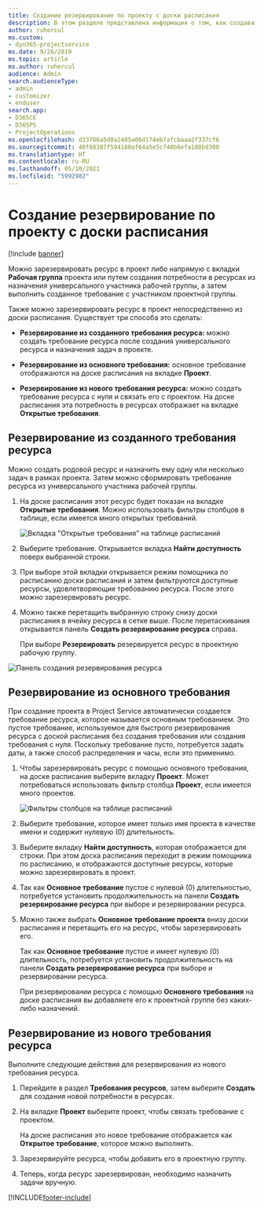 ```yaml
---
title: Создание резервирование по проекту с доски расписания
description: В этом разделе представлена информация о том, как создавать резервирование по проекту с доски расписания.
author: ruhercul
ms.custom:
- dyn365-projectservice
ms.date: 9/26/2019
ms.topic: article
ms.author: ruhercul
audience: Admin
search.audienceType:
- admin
- customizer
- enduser
search.app:
- D365CE
- D365PS
- ProjectOperations
ms.openlocfilehash: d33786a5d0a2485a06d174eb7afcbaaa2f337cf6
ms.sourcegitcommit: 40f68387f594180af64a5e5c748b6efa188bd300
ms.translationtype: HT
ms.contentlocale: ru-RU
ms.lasthandoff: 05/10/2021
ms.locfileid: "5992982"
---
```

# <a name="create-a-project-booking-from-the-schedule-board"></a>Создание резервирование по проекту с доски расписания

[!include [banner](../includes/psa-now-project-operations.md)]

Можно зарезервировать ресурс в проект либо напрямую с вкладки **Рабочая группа** проекта или путем создания потребности в ресурсах из назначения универсального участника рабочей группы, а затем выполнить созданное требование с участником проектной группы.

Также можно зарезервировать ресурс в проект непосредственно из доски расписания. Существует три способа это сделать:

- **Резервирование из созданного требования ресурса:** можно создать требование ресурса после создания универсального ресурса и назначения задач в проекте.

- **Резервирование из основного требования:** основное требование отображаются на доске расписания на вкладке **Проект**. 

- **Резервирование из нового требования ресурса:** можно создать требование ресурса с нуля и связать его с проектом. На доске расписания эта потребность в ресурсах отображает на вкладке **Открытые требования**.

## <a name="book-from-a-generated-resource-requirement"></a>Резервирование из созданного требования ресурса

Можно создать родовой ресурс и назначить ему одну или несколько задач в рамках проекта. Затем можно сформировать требование ресурса из универсального участника рабочей группы. 

1.  На доске расписания этот ресурс будет показан на вкладке **Открытые требования**. Можно использовать фильтры столбцов в таблице, если имеется много открытых требований. 

    ![Вкладка "Открытые требования" на таблице расписаний](media/FAQ-Project-Booking-Schedule-Board-1.png "Снимок экрана таблицы резервирований и назначений")

2. Выберите требование. Открывается вкладка **Найти доступность** поверх выбранной строки.
 
3. При выборе этой вкладки открывается режим помощника по расписанию доски расписания и затем фильтруются доступные ресурсы, удовлетворяющие требованию ресурса. После этого можно зарезервировать ресурс.

4. Можно также перетащить выбранную строку снизу доски расписания в ячейку ресурса в сетке выше. После перетаскивания открывается панель **Создать резервирование ресурса** справа.

    При выборе **Резервировать** резервируется ресурс в проектную рабочую группу.

![Панель создания резервирования ресурса](media/FAQ-Project-Booking-Schedule-Board-6.png "")
 

## <a name="book-from-the-primary-requirement"></a>Резервирование из основного требования

При создание проекта в Project Service автоматически создается требование ресурса, которое называется основным требованием. Это пустое требование, используемое для быстрого резервирования ресурса с доской расписания без создания требования или создания требования с нуля. Поскольку требование пусто, потребуется задать даты, а также способ распределения и часы, если это применимо. 

1. Чтобы зарезервировать ресурс с помощью основного требования, на доске расписания выберите вкладку **Проект**. Может потребоваться использовать фильтр столбца **Проект**, если имеется много проектов.

   ![Фильтры столбцов на таблице расписаний](media/FAQ-Project-Booking-Schedule-Board-2.png "Снимок экрана таблицы резервирований и назначений")

2. Выберите требование, которое имеет только имя проекта в качестве имени и содержит нулевую (0) длительность.

3. Выберите вкладку **Найти доступность**, которая отображается для строки. При этом доска расписания переходит в режим помощника по расписанию, и отображаются доступные ресурсы, которые можно зарезервировать в проект.

4. Так как **Основное требование** пустое с нулевой (0) длительностью, потребуется установить продолжительность на панели **Создать резервирование ресурса** при выборе и резервировании ресурса.

5. Можно также выбрать **Основное требование проекта** внизу доски расписания и перетащить его на ресурс, чтобы зарезервировать его.
 
    Так как **Основное требование** пустое и имеет нулевую (0) длительность, потребуется установить продолжительность на панели **Создать резервирование ресурса** при выборе и резервировании ресурса.
 
    При резервировании ресурса с помощью **Основного требования** на доске расписания вы добавляете его к проектной группе без каких-либо назначений.
 
## <a name="book-from-a-new-resource-requirement"></a>Резервирование из нового требования ресурса
Выполните следующие действия для резервирования из нового требования ресурса. 

1. Перейдите в раздел **Требования ресурсов**, затем выберите **Создать** для создания новой потребности в ресурсах.

2. На вкладке **Проект** выберите проект, чтобы связать требование с проектом.
 
    На доске расписания это новое требование отображается как **Открытое требование**, которое можно выполнить.

3. Зарезервируйте ресурса, чтобы добавить его в проектную группу.

4. Теперь, когда ресурс зарезервирован, необходимо назначить задачи вручную.



[!INCLUDE[footer-include](../includes/footer-banner.md)]